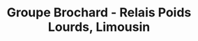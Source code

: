 ---
title: "Groupe Brochard - Relais Poids Lourds, Limousin"
url: /le-vigen/groupe-brochard-relais-poids-lourds-limousin/
shop: Autowerkstatt
---